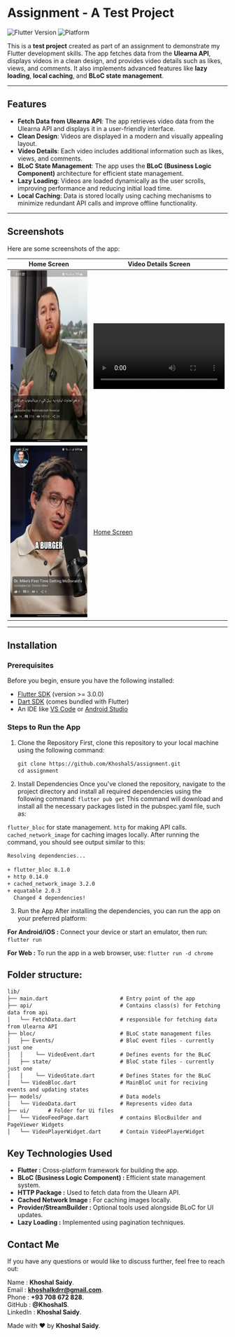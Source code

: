 # Assignment - A Test Project 

![Flutter Version](https://img.shields.io/badge/flutter-%3E%3D3.0.0-blue) ![Platform](https://img.shields.io/badge/platform-Android%20%7C%20iOS%20%7C%20Web-brightgreen)

This is a **test project** created as part of an assignment to demonstrate my Flutter development skills. The app fetches data from the **Ulearna API**, displays videos in a clean design, and provides video details such as likes, views, and comments. It also implements advanced features like **lazy loading**, **local caching**, and **BLoC state management**.

---

## Features

- **Fetch Data from Ulearna API**: The app retrieves video data from the Ulearna API and displays it in a user-friendly interface.
- **Clean Design**: Videos are displayed in a modern and visually appealing layout.
- **Video Details**: Each video includes additional information such as likes, views, and comments.
- **BLoC State Management**: The app uses the **BLoC (Business Logic Component)** architecture for efficient state management.
- **Lazy Loading**: Videos are loaded dynamically as the user scrolls, improving performance and reducing initial load time.
- **Local Caching**: Data is stored locally using caching mechanisms to minimize redundant API calls and improve offline functionality.

---

## Screenshots

Here are some screenshots of the app:

| Home Screen                                         | Video Details Screen                               |
|-----------------------------------------------------|----------------------------------------------------|
| ![Home Screen](assets/screenshots/home_screen.jpg)  | ![Video Details](assets/screenshots/tutorial.mp4)  |
| ![Home Screen](assets/screenshots/home_screen2.jpg) | [Home Screen](assets/screenshots/home_screen3.jpg) |

---

## Installation

### Prerequisites

Before you begin, ensure you have the following installed:
- [Flutter SDK](https://flutter.dev/docs/get-started/install) (version >= 3.0.0)
- [Dart SDK](https://dart.dev/get-dart) (comes bundled with Flutter)
- An IDE like [VS Code](https://code.visualstudio.com/) or [Android Studio](https://developer.android.com/studio)

### Steps to Run the App
1. Clone the Repository
   First, clone this repository to your local machine using the following command:
   ```
   git clone https://github.com/KhoshalS/assignment.git
   cd assignment
   ```
2. Install Dependencies
      Once you've cloned the repository, navigate to the project directory and install all required dependencies using the following command:
   ```flutter pub get```
   This command will download and install all the necessary packages listed in the pubspec.yaml file, such as:

`flutter_bloc` for state management.
`http` for making API calls.
`cached_network_image` for caching images locally.
After running the command, you should see output similar to this:
```
Resolving dependencies...

+ flutter_bloc 8.1.0
+ http 0.14.0
+ cached_network_image 3.2.0
+ equatable 2.0.3
  Changed 4 dependencies!
  ```
3. Run the App
   After installing the dependencies, you can run the app on your preferred platform:
   
**For Android/iOS :**
Connect your device or start an emulator, then run:
```flutter run```

**For Web :**
To run the app in a web browser, use:
```flutter run -d chrome```


## Folder structure:
```
lib/
├── main.dart                       # Entry point of the app
├── api/                            # Contains class(s) for Fetching data from api
│   └── FetchData.dart              # responsible for fetching data from Ulearna API
├── bloc/                           # BLoC state management files
│   ├── Events/                     # BloC event files - currently just one
│   │    └── VideoEvent.dart        # Defines events for the BLoC
│   ├── state/                      # BloC state files - currently just one
│   │    └── VideoState.dart        # Defines States for the BLoC
│   └── VideoBloc.dart              # MainBloC unit for reciving events and updating states
├── models/                         # Data models
│   └── VideoData.dart              # Represents video data
├── ui/      # Folder for Ui files
│   └── VideoFeedPage.dart          # contains BlocBuilder and PageViewer Widgets
│   └── VideoPlayerWidget.dart      # Contain VideoPlayerWidget

```



## Key Technologies Used
- **Flutter :** Cross-platform framework for building the app.
- **BLoC (Business Logic Component) :** Efficient state management system.
- **HTTP Package :** Used to fetch data from the Ulearn API.
- **Cached Network Image :** For caching images locally.
- **Provider/StreamBuilder :** Optional tools used alongside BLoC for UI updates.
- **Lazy Loading :** Implemented using pagination techniques.
  

## Contact Me
If you have any questions or would like to discuss further, feel free to reach out:  

Name : **Khoshal Saidy**.  
Email : **khoshalkdrr@gmail.com**.  
Phone : **+93 708 672 828**.  
GitHub : **@KhoshalS**.  
LinkedIn : **Khoshal Saidy**.

Made with ❤️ by **Khoshal Saidy**.  